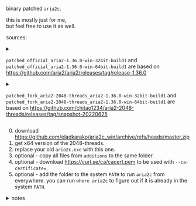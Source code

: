 binary patched `aria2c`.  

this is mostly just for me,  
but feel free to use it as well.  

sources:  

<details><summary>

`patched_official_aria2-1.36.0-win-32bit-build1` and `patched_official_aria2-1.36.0-win-64bit-build1` are based on https://github.com/aria2/aria2/releases/tag/release-1.36.0  

</summary>

```txt
Enabled Features: Async DNS, BitTorrent, Firefox3 Cookie, GZip, HTTPS, Message Digest, Metalink, XML-RPC, SFTP
Hash Algorithms: sha-1, sha-224, sha-256, sha-384, sha-512, md5, adler32
Libraries: zlib/1.2.11 expat/2.4.1 sqlite3/3.36.0 GMP/6.2.1 c-ares/1.17.2 libssh2/1.9.0
Compiler: mingw-w64 8.0.0 (alpha) / gcc 10-win32 20210110
  built by  x86_64-pc-linux-gnu

32bit
  targeting i686-w64-mingw32
  on        Aug 21 2021 17:33:51
System: Windows Vista (10.0)

64bit
  targeting x86_64-w64-mingw32
  on        Aug 21 2021 17:37:16
System: Windows Vista (x86_64) (10.0)
```

</details>

<details><summary>

`patched_fork_aria2-2048-threads_aria2-1.36.0-win-32bit-build1` and `patched_fork_aria2-2048-threads_aria2-1.36.0-win-64bit-build1` are based on https://github.com/chitao1234/aria2-2048-threads/releases/tag/snapshot-20220625

</summary>

```txt
Enabled Features: Async DNS, BitTorrent, Firefox3 Cookie, GZip, HTTPS, Message Digest, Metalink, XML-RPC, SFTP
Hash Algorithms: sha-1, sha-224, sha-256, sha-384, sha-512, md5, adler32
Libraries: zlib/1.2.12 expat/2.4.8 sqlite3/3.38.5 GMP/6.2.1 c-ares/1.18.1 libssh2/1.10.0
Compiler: mingw-w64 8.0.0 (alpha) / gcc 10-win32 20220113

32bit
  built by  x86_64-pc-linux-gnu
  targeting i686-w64-mingw32
  on        Jun 24 2022 09:36:07
System: Windows Vista (10.0)

64bit
  built by  x86_64-pc-linux-gnu
  targeting x86_64-w64-mingw32
  on        Jun 24 2022 10:10:28
System: Windows Vista (x86_64) (10.0)
```

</details>


0. download https://github.com/eladkarako/aria2c_win/archive/refs/heads/master.zip
1. get x64 version of the 2048-threads.
2. replace your old `aria2c.exe` with this one.
3. optional - copy all files from `additions` to the same folder.
4. optional - download https://curl.se/ca/cacert.pem to be used with `--ca-certificate=`.
5. optional - add the folder to the system `PATH` to run `aria2c` from everywhere. you can run `where aria2c` to figure out if it is already in the system `PATH`.


<details><summary>notes</summary>

using `aria2c.cmd` instead of `aria2c.exe`,  
or simply calling `aria2c` from that folder will call implicitly to `aria2c.cmd` that's how Windows works.  
when you run `where aria2c` (and the folder where the files are placed is in the system `PATH`) you should see first `aria2c.cmd` then `aria2c.exe`, again this is how Windows works. a generic call to `aria2c` will execute the first path you've got in the `where aria`, if you see path to other version first, this is the one that would be launched.. to change it you have to edit your system `PATH`, putting the desired folder before the other one ("first come, first serve"), changes would require closing command-lines and re-opening them, or sometime - a reboot. Google how to change the system `PATH` just in case..

`aria2c.cmd` includes various fixes and normalizations for many quirks `aria2` have with Windows,  
it also by default runs with `--check-certificate=false`.  
the reason is Windows does not handle well a CA from file, since it uses its own certificate storage.  
`--ca-certificate=` might still works for you, but a lot of users are getting authentication errors,  
this is the main reason I've even started this whole thing..

all modifications to `aria2c.exe` files any binary,  
the code is the same as the the release links specified above.  
- adding icon.
- adding version information.
- adding compatible manifest.
- enabling extended memory allocation for x32bit exe.
- the manifest makes the exe run not through the vista virtualization engine, so faster.
- the manifest allow the exe to use newly efficient segmented heap.
- the manifest allows long file path support, but you also need a registy patch to activate it in Windows. Google it.

</details>


